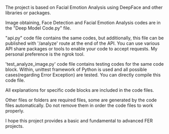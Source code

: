 The project is based on Facial Emotion Analysis using DeepFace and other libraries or packages.

Image obtaining, Face Detection and Facial Emotion Analysis codes are in the "Deep Model Code.py" file.

"api.py" code file contains the same codes, but additionally, this file can be published with '/analyze' route at the end of the API. You can use various API share packages or tools to enable your code to accept requests. My personal preference is the ngrok tool.

'test_analyze_image.py' code file contains testing codes for the same code block. Within, unittest framework of Python is used and all possible cases(regarding Error Exception) are tested. You can directly compile this code file.

All explanations for specific code blocks are included in the code files.

Other files or folders are required files, some are generated by the code files automatically. Do not remove them in order the code files to work properly.

I hope this project provides a basic and fundamental to advanced FER projects.
